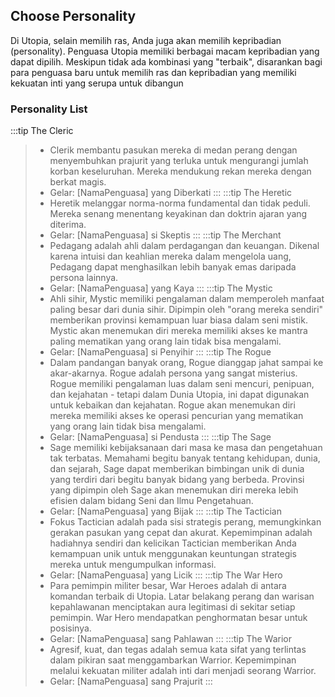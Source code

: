 ## Choose Personality
Di Utopia, selain memilih ras, Anda juga akan memilih kepribadian (personality). Penguasa Utopia memiliki berbagai macam kepribadian yang dapat dipilih. Meskipun tidak ada kombinasi yang "terbaik", disarankan bagi para penguasa baru untuk memilih ras dan kepribadian yang memiliki kekuatan inti yang serupa untuk dibangun

### Personality List
:::tip  The Cleric
>- Clerik membantu pasukan mereka di medan perang dengan menyembuhkan prajurit yang terluka untuk mengurangi jumlah korban keseluruhan. Mereka mendukung rekan mereka dengan berkat magis.
> - Gelar: [NamaPenguasa] yang Diberkati
:::
:::tip The Heretic
>- Heretik melanggar norma-norma fundamental dan tidak peduli. Mereka senang menentang keyakinan dan doktrin ajaran yang diterima.
> - Gelar: [NamaPenguasa] si Skeptis
:::
:::tip The Merchant
>- Pedagang adalah ahli dalam perdagangan dan keuangan. Dikenal karena intuisi dan keahlian mereka dalam mengelola uang, Pedagang dapat menghasilkan lebih banyak emas daripada persona lainnya.
> - Gelar: [NamaPenguasa] yang Kaya
:::
:::tip The Mystic
>-  Ahli sihir, Mystic memiliki pengalaman dalam memperoleh manfaat paling besar dari dunia sihir. Dipimpin oleh "orang mereka sendiri" memberikan provinsi kemampuan luar biasa dalam seni mistik. Mystic akan menemukan diri mereka memiliki akses ke mantra paling mematikan yang orang lain tidak bisa mengalami. 
> - Gelar: [NamaPenguasa] si Penyihir
:::
:::tip The Rogue
>- Dalam pandangan banyak orang, Rogue dianggap jahat sampai ke akar-akarnya. Rogue adalah persona yang sangat misterius. Rogue memiliki pengalaman luas dalam seni mencuri, penipuan, dan kejahatan - tetapi dalam Dunia Utopia, ini dapat digunakan untuk kebaikan dan kejahatan. Rogue akan menemukan diri mereka memiliki akses ke operasi pencurian yang mematikan yang orang lain tidak bisa mengalami.
> - Gelar: [NamaPenguasa] si Pendusta
:::
:::tip The Sage
>- Sage memiliki kebijaksanaan dari masa ke masa dan pengetahuan tak terbatas. Memahami begitu banyak tentang kehidupan, dunia, dan sejarah, Sage dapat memberikan bimbingan unik di dunia yang terdiri dari begitu banyak bidang yang berbeda. Provinsi yang dipimpin oleh Sage akan menemukan diri mereka lebih efisien dalam bidang Seni dan Ilmu Pengetahuan.
> - Gelar: [NamaPenguasa] yang Bijak
:::
:::tip The Tactician
>- Fokus Tactician adalah pada sisi strategis perang, memungkinkan gerakan pasukan yang cepat dan akurat. Kepemimpinan adalah hadiahnya sendiri dan kelicikan Tactician memberikan Anda kemampuan unik untuk menggunakan keuntungan strategis mereka untuk mengumpulkan informasi.
> - Gelar: [NamaPenguasa] yang Licik
:::
:::tip The War Hero
>-  Para pemimpin militer besar, War Heroes adalah di antara komandan terbaik di Utopia. Latar belakang perang dan warisan kepahlawanan menciptakan aura legitimasi di sekitar setiap pemimpin. War Hero mendapatkan penghormatan besar untuk posisinya.
> - Gelar: [NamaPenguasa] sang Pahlawan
:::
:::tip The Warior
> - Agresif, kuat, dan tegas adalah semua kata sifat yang terlintas dalam pikiran saat menggambarkan Warrior. Kepemimpinan melalui kekuatan militer adalah inti dari menjadi seorang Warrior.
> - Gelar: [NamaPenguasa] sang Prajurit
:::
